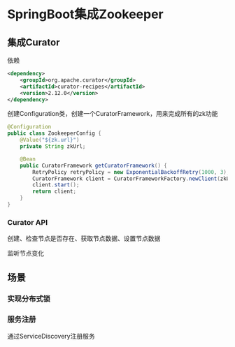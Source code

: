 # SpringBoot集成Zookeeper


## 集成Curator
依赖
```xml
<dependency>
    <groupId>org.apache.curator</groupId>
    <artifactId>curator-recipes</artifactId>
    <version>2.12.0</version>
</dependency>
```

创建Configuration类，创建一个CuratorFramework，用来完成所有的zk功能
```java
@Configuration
public class ZookeeperConfig {
    @Value("${zk.url}")
    private String zkUrl;

    @Bean
    public CuratorFramework getCuratorFramework() {
        RetryPolicy retryPolicy = new ExponentialBackoffRetry(1000, 3);
        CuratorFramework client = CuratorFrameworkFactory.newClient(zkUrl, retryPolicy);
        client.start();
        return client;
    }
}
```



### Curator API
创建、检查节点是否存在、获取节点数据、设置节点数据

监听节点变化


## 场景

### 实现分布式锁



### 服务注册
通过ServiceDiscovery注册服务


